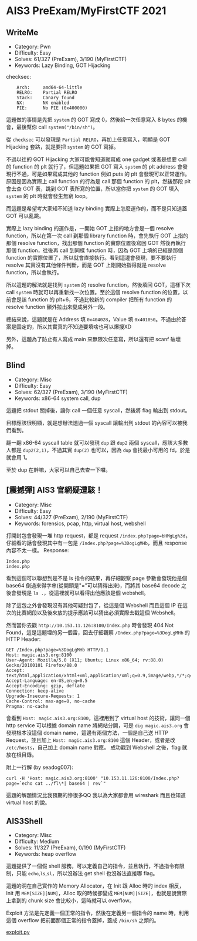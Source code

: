 # AIS3 PreExam/MyFirstCTF 2021

## WriteMe
* Category: Pwn
* Difficulty: Easy
* Solves: 61/327 (PreExam), 3/190 (MyFirstCTF)
* Keywords: Lazy Binding, GOT Hijacking

checksec:
```
    Arch:     amd64-64-little
    RELRO:    Partial RELRO
    Stack:    Canary found
    NX:       NX enabled
    PIE:      No PIE (0x400000)
```
這題做的事情是先把 `system` 的 GOT 寫成 0，然後給一次任意寫入 8 bytes 的機會，最後幫你 call `system("/bin/sh")`。

從 `checksec` 可以發現是 `Partial RELRO`，再加上任意寫入，明顯是 GOT Hijacking 套路，就是要把 `system` 的 GOT 寫掉。

不過以往的 GOT Hijacking 大家可能會知道就寫成 one gadget 或者是想要 call 的 function 的 plt 就行了，但這題如果把 GOT 寫入 `system` 的 plt address 會發現行不通，可是如果寫成其他的 function 例如 puts 的 plt 會發現可以正常運作。原因是因為實際上 call function 的行為是 call 那個 function 的 plt，然後那段 plt 會去查 GOT 表，跳到 GOT 表所寫的位置，所以當你把 `system` 的 GOT 填入 `system` 的 plt 時就會發生無窮 loop。

而這題是希望考大家知不知道 lazy binding 實際上怎麼運作的，而不是只知道蓋 GOT 可以亂跳。

實際上 lazy binding 的運作是，一開始 GOT 上指的地方會是一個 resolve function，所以在第一次 call 到那個 library function 時，會先執行 GOT 上指的那個 resolve function，找出那個 function 的實際位置後寫回 GOT 然後再執行那個 function，往後再 call 到同樣 function 時，因為 GOT 上填的已經是那個 function 的實際位置了，所以就會直接執行。看到這邊會發現，要不要執行 resolve 其實沒有其他條件判斷，而是 GOT 上剛開始指得就是 resolve function，所以會執行。

所以這題的解法就是找到 `system` 的 resolve function，然後填回 GOT，這樣下次 call `system` 時就可以再重新找一次位置。至於這個 resolve function 的位置，以前會是該 function 的 plt+6，不過比較新的 compiler 把所有 function 的 resolve function 額外拉出來變成另外一段。

總結來說，這題就是在 Address 填 `0x404028`，Value 填 `0x401050`。不過由於答案是固定的，所以其實真的不知道要填啥也可以爆搜XD

另外，這題為了防止有人寫成 main 來無限次任意寫，所以還有把 scanf 破壞掉。

## Blind
* Category: Misc
* Difficulty: Easy
* Solves: 62/327 (PreExam), 3/190 (MyFirstCTF)
* Keywords: x86-64 system call, dup

這題把 stdout 關掉後，讓你 call 一個任意 syscall，然後將 flag 輸出到 stdout。

目標應該很明顯，就是想辦法透過一個 syscall 讓輸出到 stdout 的內容可以被我們看到。

翻一翻 x86-64 syscall table 就可以發現 `dup` 跟 `dup2` 兩個 syscall，應該大多數人都是 `dup2(2,1)`，不過其實 `dup(2)` 也可以，因為 `dup` 會找最小可用的 fd，於是就會用 1。

至於 dup 在幹嘛，大家可以自己去查一下囉。

## \[震撼彈\] AIS3 官網疑遭駭！
* Category: Misc
* Difficulty: Easy
* Solves: 44/327 (PreExam), 2/190 (MyFirstCTF)
* Keywords: forensics, pcap, http, virtual host, webshell

打開封包會發現一堆 http request，都是 request `/index.php?page=bHMgLg%3d`，仔細看的話會發現其中有一包是 `/Index.php?page=%3DogLgMHb`，而且 response 內容不太一樣。
Response:
```
Index.php
index.php
```
看到這個可以聯想到是不是 ls 指令的結果，再仔細觀察 page 參數會發現他是個 base64 倒過來得字串(從開頭是"="可以猜得出來)，而將其 base64 decode 之後會發現是 `ls .`，從這裡就可以看得出他應該是個 webshell。

除了這包之外會發現沒有其他可疑封包了，從這是個 Webshell 而且這個 IP 在這次的比賽網段以及後來放的提示應該可以猜出必須實際去戳這個 Webshell。

然而當你去戳 `http://10.153.11.126:8100/Index.php` 時會發現 404 Not Found，這是這題埋的另一個雷，回去仔細觀察 `/Index.php?page=%3DogLgMHb` 的 HTTP Header:
```
GET /Index.php?page=%3DogLgMHb HTTP/1.1
Host: magic.ais3.org:8100
User-Agent: Mozilla/5.0 (X11; Ubuntu; Linux x86_64; rv:88.0) Gecko/20100101 Firefox/88.0
Accept: text/html,application/xhtml+xml,application/xml;q=0.9,image/webp,*/*;q=0.8
Accept-Language: en-US,en;q=0.5
Accept-Encoding: gzip, deflate
Connection: keep-alive
Upgrade-Insecure-Requests: 1
Cache-Control: max-age=0, no-cache
Pragma: no-cache
```
會看到 `Host: magic.ais3.org:8100`，這裡用到了 virtual host 的技術，讓同一個 http service 可以根據 domain name 將網站分開，可是 `dig magic.ais3.org` 會發現根本沒這個 domain name，這邊有兩個方法，一個是自己送 HTTP Request，並且加上 `Host: magic.ais3.org:8100` 這個 Header，或者是改 `/etc/hosts`，自己加上 domain name 對應。
成功戳到 Webshell 之後，flag 就放在根目錄。

附上一行解 (by seadog007): 
```
curl -H 'Host: magic.ais3.org:8100' "10.153.11.126:8100/Index.php?page=`echo cat ../fl\*| base64 | rev`"
```

這題的解題情況比我預期的慘很多QQ 我以為大家都會用 wireshark 而且也知道 virtual host 的說。

## AIS3Shell
* Category: Misc
* Difficulty: Medium
* Solves: 11/327 (PreExam), 0/190 (MyFirstCTF)
* Keywords: heap overflow

這題提供了一個假 shell 服務，可以定義自己的指令，並且執行，不過指令有限制，只能 `echo`,`ls`,`sl`，所以沒辦法 get shell 也沒辦法直接哪 flag。

這題的洞在自己實作的 Memory Allocator，在 Init 跟 Alloc 時的 index 相反，Init 用 `MEM[SIZE][NUM]`，Alloc 取的時候卻變成 `MEM[NUM][SIZE]`，也就是說實際上拿到的 chunk size 會比較小，這時就可以 overflow。

Exploit 方法是先定義一個正常的指令，然後在定義另一個指令的 name 時，利用這個 overflow 把前面那個正常的指令蓋掉，蓋成 `/bin/sh` 之類的。

[exploit.py](ais3shell/exploit.py)
